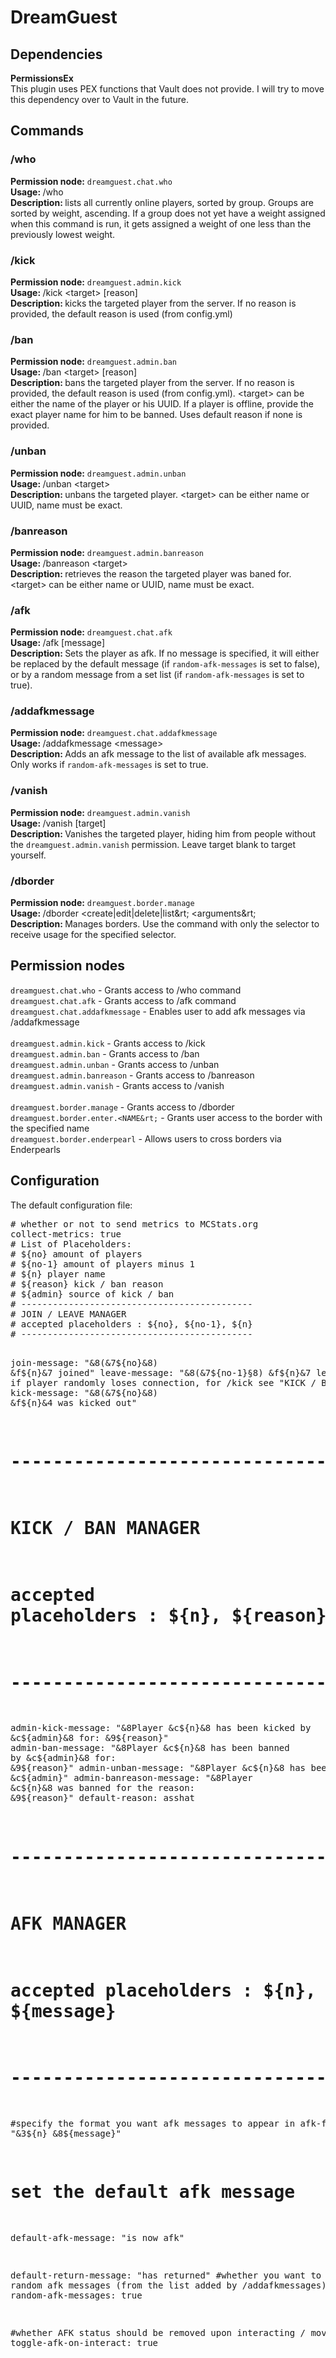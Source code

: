 <h1>DreamGuest</h1>

<h2>Dependencies</h2>
<b>PermissionsEx</b><br>
This plugin uses PEX functions that Vault does not provide. I will try to move this dependency over to Vault in the future.

<h2>Commands</h2>

<h3>/who</h3>
<b>Permission node:</b> <code>dreamguest.chat.who</code> <br>
<b>Usage: </b> /who <br>
<b>Description: </b> lists all currently online players, sorted by group. Groups are sorted by weight, ascending. If a group does not yet have a weight assigned when this command is run, it gets assigned a weight of one less than the previously lowest weight. <br>

<h3>/kick</h3>
<b>Permission node:</b> <code>dreamguest.admin.kick</code> <br>
<b>Usage: </b> /kick &lt;target&gt; [reason] <br>
<b>Description: </b> kicks the targeted player from the server. If no reason is provided, the default reason is used (from config.yml) <br>

<h3>/ban</h3>
<b>Permission node:</b> <code>dreamguest.admin.ban</code> <br>
<b>Usage: </b> /ban &lt;target&gt; [reason] <br>
<b>Description: </b> bans the targeted player from the server. If no reason is provided, the default reason is used (from config.yml). &lt;target&gt; can be either the name of the player or his UUID. If a player is offline, provide the exact player name for him to be banned. Uses default reason if none is provided.
 
<h3>/unban</h3>
<b>Permission node:</b> <code>dreamguest.admin.unban</code> <br>
<b>Usage: </b> /unban &lt;target&gt; <br>
<b>Description: </b> unbans the targeted player. &lt;target&gt; can be either name or UUID, name must be exact.<br>

<h3>/banreason</h3>
<b>Permission node:</b> <code>dreamguest.admin.banreason</code> <br>
<b>Usage: </b> /banreason &lt;target&gt; <br>
<b>Description: </b> retrieves the reason the targeted player was baned for. &lt;target&gt; can be either name or UUID, name must be exact.<br>

<h3>/afk</h3>
<b>Permission node:</b> <code>dreamguest.chat.afk</code> <br>
<b>Usage: </b> /afk [message] <br>
<b>Description: </b> Sets the player as afk. If no message is specified, it will either be replaced by the default message (if <code>random-afk-messages</code> is set to false), or by a random message from a set list (if <code>random-afk-messages</code> is set to true).<br>

<h3>/addafkmessage</h3>
<b>Permission node:</b> <code>dreamguest.chat.addafkmessage</code> <br>
<b>Usage: </b> /addafkmessage &lt;message&gt; <br>
<b>Description: </b> Adds an afk message to the list of available afk messages. Only works if <code>random-afk-messages</code> is set to true.<br>

<h3>/vanish</h3>
<b>Permission node:</b> <code>dreamguest.admin.vanish</code> <br>
<b>Usage: </b> /vanish [target] <br>
<b>Description: </b> Vanishes the targeted player, hiding him from people without the <code>dreamguest.admin.vanish</code> permission. Leave target blank to target yourself.<br>

<h3>/dborder</h3>
<b>Permission node:</b> <code>dreamguest.border.manage</code> <br>
<b>Usage: </b> /dborder &lt;create|edit|delete|list&rt; &lt;arguments&rt; <br>
<b>Description: </b> Manages borders. Use the command with only the selector to receive usage for the specified selector.<br>

<h2>Permission nodes</h2>
<code>dreamguest.chat.who</code> - Grants access to /who command <br>
<code>dreamguest.chat.afk</code> - Grants access to /afk command <br>
<code>dreamguest.chat.addafkmessage</code> - Enables user to add afk messages via /addafkmessage <br>
<br>
<code>dreamguest.admin.kick</code> - Grants access to /kick <br>
<code>dreamguest.admin.ban</code> - Grants access to /ban <br>
<code>dreamguest.admin.unban</code> - Grants access to /unban <br>
<code>dreamguest.admin.banreason</code> - Grants access to /banreason <br>
<code>dreamguest.admin.vanish</code> - Grants access to /vanish <br>
<br>
<code>dreamguest.border.manage</code> - Grants access to /dborder <br>
<code>dreamguest.border.enter.&lt;NAME&rt;</code> - Grants user access to the border with the specified name <br>
<code>dreamguest.border.enderpearl</code> - Allows users to cross borders via Enderpearls

<h2>Configuration</h2>
The default configuration file:
<pre>
# whether or not to send metrics to MCStats.org
collect-metrics: true
# List of Placeholders:
# ${no} amount of players
# ${no-1} amount of players minus 1
# ${n} player name
# ${reason} kick / ban reason
# ${admin} source of kick / ban
# --------------------------------------------
# JOIN / LEAVE MANAGER
# accepted placeholders : ${no}, ${no-1}, ${n} 
# --------------------------------------------

join-message: "&8(&7${no}&8) &f${n}&7 joined"
leave-message: "&8(&7${no-1}§8) &f${n}&7 left"
#only used if player randomly loses connection, for /kick see "KICK / BAN MANAGER"
kick-message: "&8(&7${no}&8) &f${n}&4 was kicked out"

# --------------------------------------------
# KICK / BAN MANAGER
# accepted placeholders : ${n}, ${reason}, ${admin}, ${reason}
# --------------------------------------------

admin-kick-message: "&8Player &c${n}&8 has been kicked by &c${admin}&8 for: &9${reason}"
admin-ban-message: "&8Player &c${n}&8 has been banned by &c${admin}&8 for: &9${reason}"
admin-unban-message: "&8Player &c${n}&8 has been unbanned by &c${admin}"
admin-banreason-message: "&8Player &c${n}&8 was banned for the reason: &9${reason}"
default-reason: asshat

# --------------------------------------------
# AFK MANAGER
# accepted placeholders : ${n}, ${message}
# --------------------------------------------

#specify the format you want afk messages to appear in
afk-format: "&3${n} &8${message}"

# set the default afk message
default-afk-message: "is now afk"

default-return-message: "has returned"
#whether you want to use a random afk messages (from the list added by /addafkmessages) or not
random-afk-messages: true

#whether AFK status should be removed upon interacting / moving / etc
toggle-afk-on-interact: true
</pre>

